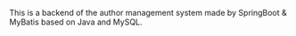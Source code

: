 This is a backend of the author management system made by SpringBoot & MyBatis based on Java and MySQL.
